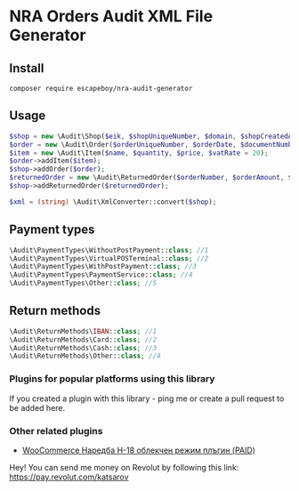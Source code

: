 # NRA Orders Audit XML File Generator

## Install
`composer require escapeboy/nra-audit-generator`

## Usage
```php
$shop = new \Audit\Shop($eik, $shopUniqueNumber, $domain, $shopCreatedAt, $isMarketplace, $yearOfOdit, $monthOfOdit);
$order = new \Audit\Order($orderUniqueNumber, $orderDate, $documentNumber, $documentDate, $totalDiscount, $paymentType, $items, $virtualPosNumber, $transactionNumber, $paymentProcessrIdentifier);
$item = new \Audit\Item($name, $quantity, $price, $vatRate = 20);
$order->addItem($item);
$shop->addOrder($order);
$returnedOrder = new \Audit\ReturnedOrder($orderNumber, $orderAmount, $orderDate, $returnMethod);
$shop->addReturnedOrder($returnedOrder);

$xml = (string) \Audit\XmlConverter::convert($shop);
```
## Payment types
```php
\Audit\PaymentTypes\WithoutPostPayment::class; //1
\Audit\PaymentTypes\VirtualPOSTerminal::class; //2
\Audit\PaymentTypes\WithPostPayment::class; //3
\Audit\PaymentTypes\PaymentService::class; //4
\Audit\PaymentTypes\Other::class; //5
```

## Return methods
```php
\Audit\ReturnMethods\IBAN::class; //1
\Audit\ReturnMethods\Card::class; //2
\Audit\ReturnMethods\Cash::class; //3
\Audit\ReturnMethods\Other::class; //4
```
### Plugins for popular platforms using this library
If you created a plugin with this library - ping me or create a pull request to be added here.

### Other related plugins
  * [WooCommerce Наредба Н-18 облекчен режим плъгин (PAID)](https://mreja.net/produkt/woocommerce-наредба-н-18-облекчен-режим-плъгин/)

Hey! You can send me money on Revolut by following this link:
https://pay.revolut.com/katsarov
